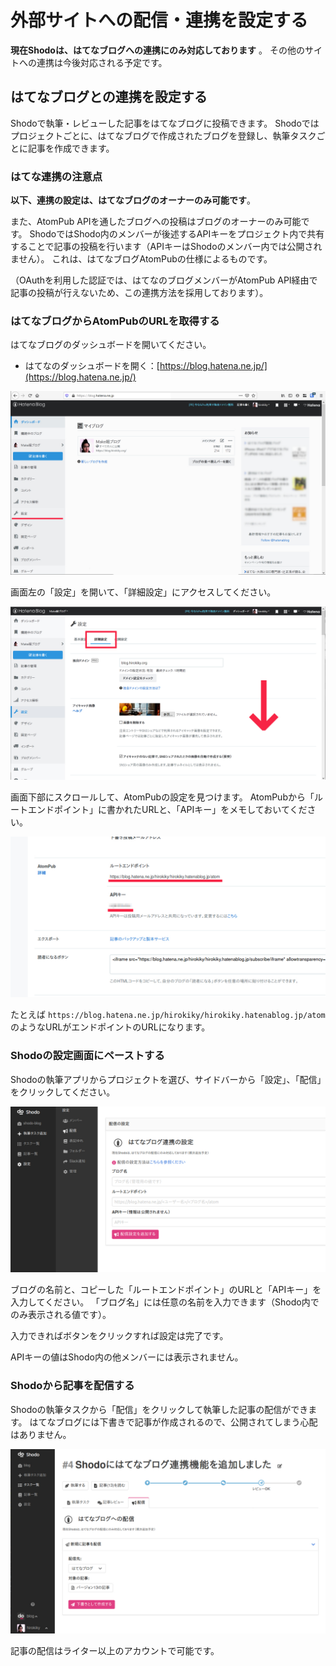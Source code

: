 # 外部サイトへの配信・連携を設定する

**現在Shodoは、はてなブログへの連携にのみ対応しております** 。
その他のサイトへの連携は今後対応される予定です。

## はてなブログとの連携を設定する

Shodoで執筆・レビューした記事をはてなブログに投稿できます。
Shodoではプロジェクトごとに、はてなブログで作成されたブログを登録し、執筆タスクごとに記事を作成できます。

### はてな連携の注意点

**以下、連携の設定は、はてなブログのオーナーのみ可能です**。

また、AtomPub APIを通したブログへの投稿はブログのオーナーのみ可能です。
ShodoではShodo内のメンバーが後述するAPIキーをプロジェクト内で共有することで記事の投稿を行います（APIキーはShodoのメンバー内では公開されません）。
これは、はてなブログAtomPubの仕様によるものです。

（OAuthを利用した認証では、はてなのブログメンバーがAtomPub API経由で記事の投稿が行えないため、この連携方法を採用しております）。

### はてなブログからAtomPubのURLを取得する

はてなブログのダッシュボードを開いてください。

* はてなのダッシュボードを開く：[https://blog.hatena.ne.jp/](https://blog.hatena.ne.jp/)

![はてなブログのダッシュボードを表示](./_img/publish_hatena_1.jpeg)

画面左の「設定」を開いて、「詳細設定」にアクセスしてください。

![設定画面の詳細からスクロール](./_img/publish_hatena_2.jpeg)

画面下部にスクロールして、AtomPubの設定を見つけます。
AtomPubから「ルートエンドポイント」に書かれたURLと、「APIキー」をメモしておいてください。

![ルートエンドポイントのURLをコピー](./_img/publish_hatena_3.jpeg)

たとえば `https://blog.hatena.ne.jp/hirokiky/hirokiky.hatenablog.jp/atom` のようなURLがエンドポイントのURLになります。

### Shodoの設定画面にペーストする

Shodoの執筆アプリからプロジェクトを選び、サイドバーから「設定」、「配信」をクリックしてください。

![Shodoで連携の設定](./_img/publish_hatena_4.jpeg)

ブログの名前と、コピーした「ルートエンドポイント」のURLと「APIキー」を入力してください。
「ブログ名」には任意の名前を入力できます（Shodo内でのみ表示される値です）。

入力できればボタンをクリックすれば設定は完了です。

APIキーの値はShodo内の他メンバーには表示されません。

### Shodoから記事を配信する

Shodoの執筆タスクから「配信」をクリックして執筆した記事の配信ができます。
はてなブログには下書きで記事が作成されるので、公開されてしまう心配はありません。

![執筆タスクから配信](./_img/publish_hatena_5.jpeg)

記事の配信はライター以上のアカウントで可能です。
